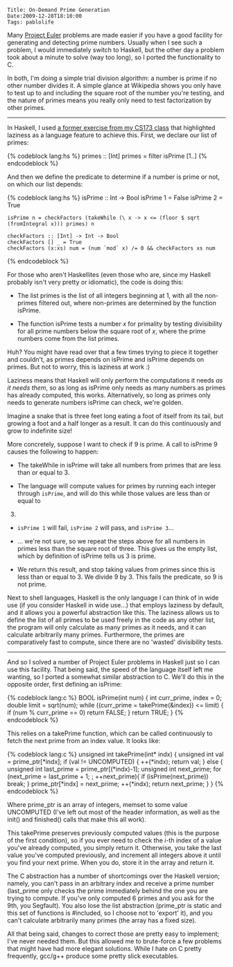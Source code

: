     Title: On-Demand Prime Generation
    Date:2009-12-28T18:10:00
    Tags: pablolife

Many [Project Euler][1] problems are made easier if you have a good facility 
for generating and detecting prime numbers.  Usually when I see such a problem,
I would immediately switch to Haskell, but the other day a problem took about
a minute to solve (way too long), so I ported the functionality to C.

In both, I'm doing a simple trial division algorithm: a number is prime if no
other number divides it. A simple glance at Wikipedia shows you only have to
test up to and including the square root of the number you're testing, and the
nature of primes means you really only need to test factorization by other
primes.

---

In Haskell, I used [a former exercise from my CS173 class][2] that highlighted
laziness as a language feature to achieve this. First, we declare our list of
primes:

{% codeblock lang:hs %}
    primes :: [Int]
    primes = filter isPrime [1..]
{% endcodeblock %}

And then we define the predicate to determine if a number is prime or not, on
which our list depends:

{% codeblock lang:hs %}
    isPrime :: Int -> Bool
    isPrime 1 = False
    isPrime 2 = True

    isPrime n = checkFactors (takeWhile (\ x -> x <= (floor $ sqrt (fromIntegral x))) primes) n

    checkFactors :: [Int] -> Int -> Bool
    checkFactors [] _ = True
    checkFactors (x:xs) num = (num `mod` x) /= 0 && checkFactors xs num
{% endcodeblock %}

For those who aren't Haskellites (even those who are, since my Haskell
probably isn't very pretty or idiomatic), the code is doing this:

* The list primes is the list of all integers beginning at 1, with all the
non-primes filtered out, where non-primes are determined by the function
isPrime.

* The function isPrime tests a number _x_ for primality by testing
divisibility for all prime numbers below the square root of _x_, where the
prime numbers come from the list primes.

Huh? You might have read over that a few times trying to piece it together and
couldn't, as primes depends on isPrime and isPrime depends on primes. But not
to worry, this is laziness at work :)

Laziness means that Haskell will only perform the computations it needs _as it
needs them_, so as long as isPrime only needs as many numbers as primes has
already computed, this works. Alternatively, so long as primes only needs to
generate numbers isPrime can check, we're golden.

Imagine a snake that is three feet long eating a foot of itself from its tail,
but growing a foot and a half longer as a result. It can do this continuously
and grow to indefinite size!

More concretely, suppose I want to check if 9 is prime. A call to isPrime 9
causes the following to happen:

* The takeWhile in isPrime will take all numbers from primes that are less
than or equal to 3.

* The language will compute values for primes by running each integer
through `isPrime`, and will do this while those values are less than or equal to
3.

* `isPrime 1` will fail, `isPrime 2` will pass, and `isPrime 3`...

* ... we're not sure, so we repeat the steps above for all numbers in primes
less than the square root of three. This gives us the empty list, which by
definition of isPrime tells us 3 is prime.

* We return this result, and stop taking values from primes since this is
less than or equal to 3. We divide 9 by 3. This fails the predicate, so 9 is
not prime.

Next to shell languages, Haskell is the only language I can think of in wide
use (if you consider Haskell in wide use...) that employs laziness by default,
and it allows you a powerful abstraction like this. The laziness allows us to
define the list of all primes to be used freely in the code as any other list,
the program will only calculate as many primes as it needs, and it can
calculate arbitrarily many primes. Furthermore, the primes are comparatively
fast to compute, since there are no 'wasted' divisibility tests.

---

And so I solved a number of Project Euler problems in Haskell just so I can
use this facility. That being said, the speed of the language itself left me
wanting, so I ported a somewhat similar abstraction to C. We'll do this in the
opposite order, first defining an isPrime:

{% codeblock lang:c %}
    BOOL
    isPrime(int num)
    {
      int curr_prime, index = 0;
      double limit = sqrt(num);
      while ((curr_prime = takePrime(&index)) <= limit) {
        if (num % curr_prime == 0) return FALSE;
      }
      return TRUE;
    }
{% endcodeblock %}

This relies on a takePrime function, which can be called continuously to fetch
the next prime from an index value. It looks like:

{% codeblock lang:c %}
    unsigned int
    takePrime(int* indx)
    {
      unsigned int val = prime_ptr[*indx];
      if (val != UNCOMPUTED) {
        ++(*indx);
        return val;
      }
      else {
        unsigned int last_prime = prime_ptr[(*indx)-1];
        unsigned int next_prime;
        for (next_prime = last_prime + 1; ; ++next_prime){
          if (isPrime(next_prime)) break;
        }
        prime_ptr[*indx] = next_prime;
        ++(*indx);
        return next_prime;
      }
    }
{% endcodeblock %}

Where prime_ptr is an array of integers, memset to some value UNCOMPUTED (I've
left out most of the header information, as well as the init() and finished()
calls that make this all work).

This takePrime preserves previously computed values (this is the purpose of
the first condition), so if you ever need to check the _i_-th index of a value
you've already computed, you simply return it. Otherwise, you take the last
value you've computed previously, and increment all integers above it until
you find your next prime. When you do, store it in the array and return it.

The C abstraction has a number of shortcomings over the Haskell version;
namely, you can't pass in an arbitrary index and receive a prime number
(last_prime only checks the prime immediately behind the one you are trying to
compute. If you've only computed 6 primes and you ask for the 9th, you
Segfault). You also lose the list abstraction (prime_ptr is static and this
set of functions is #included, so I choose not to 'export' it), and you can't
calculate arbitrarily many primes (the array has a fixed size).

All that being said, changes to correct those are pretty easy to implement;
I've never needed them. But this allowed me to brute-force a few problems that
might have had more elegant solutions. While I hate on C pretty frequently,
gcc/g++ produce some pretty slick executables.


   [1]: http://www.projecteuler.net

   [2]: http://www.cs.brown.edu/courses/csci1730/2008/Assignments/04-laziness-prog.html
